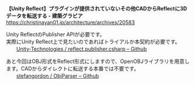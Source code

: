 **【Unity Reflect】プラグインが提供されていないその他CADからReflectに3Dデータを転送する - 建築グラビア**  
https://christinayan01.jp/architecture/archives/20583

Unity ReflectのPublisher APIが必要です。  
実際にUnity Reflect上で見たいのであればトライアルか本契約が必要です。  
　　[Unity-Technologies / reflect.publisher.csharp – Github](https://github.com/Unity-Technologies/reflect.publisher.csharp)  

あと今回はOBJ形式をReflect形式にしますので、OpenOBJライブラリを用意します。CADからダイレクトに転送する本番では不要です。  
　　[stefangordon / ObjParser – Github](https://github.com/stefangordon/ObjParser)  
